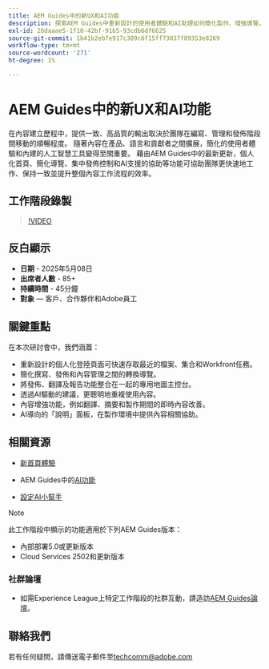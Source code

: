 ```yaml
---
title: AEM Guides中的新UX和AI功能
description: 探索AEM Guides中重新設計的使用者體驗和AI助理如何簡化製作、增強導覽，並將即時智慧帶入您的內容工作流程。
exl-id: 26daaae5-1f10-42bf-91b5-93cdb6df6625
source-git-commit: 1b41b2eb7e917c389c6f15ff73037f89353e8269
workflow-type: tm+mt
source-wordcount: '271'
ht-degree: 1%

---
```


# AEM Guides中的新UX和AI功能

在內容建立歷程中，提供一致、高品質的輸出取決於團隊在編寫、管理和發佈階段間移動的順暢程度。 隨著內容在產品、語言和貢獻者之間擴展，簡化的使用者體驗和內建的人工智慧工具變得至關重要。 藉由AEM Guides中的最新更新，個人化首頁、簡化導覽、集中發佈控制和AI支援的協助等功能可協助團隊更快速地工作、保持一致並提升整個內容工作流程的效率。


## 工作階段錄製

>[!VIDEO](https://video.tv.adobe.com/v/3458396/?quality=12&learn=on)

## 反白顯示

- **日期** - 2025年5月08日
- **出席者人數** - 85+
- **持續時間** - 45分鐘
- **對象** — 客戶、合作夥伴和Adobe員工

## 關鍵重點

在本次研討會中，我們涵蓋：
- 重新設計的個人化登陸頁面可快速存取最近的檔案、集合和Workfront任務。
- 簡化撰寫、發佈和內容管理之間的轉換導覽。
- 將發佈、翻譯及報告功能整合在一起的專用地圖主控台。
- 透過AI驅動的建議，更聰明地重複使用內容。
- 內容增強功能，例如翻譯、摘要和製作期間的即時內容改善。
- AI導向的「說明」面板，在製作環境中提供內容相關協助。


## 相關資源

- [新首頁體驗](https://experienceleague.adobe.com/zh-hant/docs/experience-manager-guides/using/user-guide/home-page/intro-home-page)

- AEM Guides中的[AI功能](https://experienceleague.adobe.com/zh-hant/docs/experience-manager-guides/using/user-guide/ai-assistant-aem/ai-assistant)

- [設定AI小幫手](https://experienceleague.adobe.com/zh-hant/docs/experience-manager-guides/using/install-guide/cs-ig/web-editor-configs-cs/conf-smart-suggestions)



>[!NOTE]
>
> 此工作階段中顯示的功能適用於下列AEM Guides版本：
> - 內部部署5.0或更新版本
> - Cloud Services 2502和更新版本


### 社群論壇

- 如需Experience League上特定工作階段的社群互動，請造訪[AEM Guides論壇](https://experienceleaguecommunities.adobe.com/t5/experience-manager-guides/bd-p/xml-documentation-discussions)。


## 聯絡我們

若有任何疑問，請傳送電子郵件至<techcomm@adobe.com>

